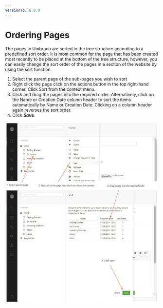 ```yaml
---
versionTo: 8.0.0
---
```


# Ordering Pages

The pages in Umbraco are sorted in the tree structure according to a predefined sort order. It is most common for the page that has been created most recently to be placed at the bottom of the tree structure, however, you can easily change the sort order of the pages in a section of the website by using the sort function.

1. Select the parent page of the sub-pages you wish to sort
2. Right click the page click on the actions button in the top right-hand corner. Click Sort from the context menu.
3. Click and drag the pages into the required order. Alternatively, click on the Name or Creation Date column header to sort the items automatically by Name or Creation Date. Clicking on a column header again reverses the sort order.
4. Click ***Save***.

![orderPages.jpg](images/orderPages.jpg)